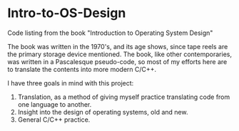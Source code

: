 # Intro-to-OS-Design
Code listing from the book "Introduction to Operating System Design"

The book was written in the 1970's, and its age shows, since tape reels are the primary storage device mentioned. The book, like other contemporaries, was written in a Pascalesque pseudo-code, so most of my efforts here are to translate the contents into more modern C/C++.

I have three goals in mind with this project: 
  1. Translation, as a method of giving myself practice translating code from one language to another.
  2. Insight into the design of operating systems, old and new.
  3. General C/C++ practice.
